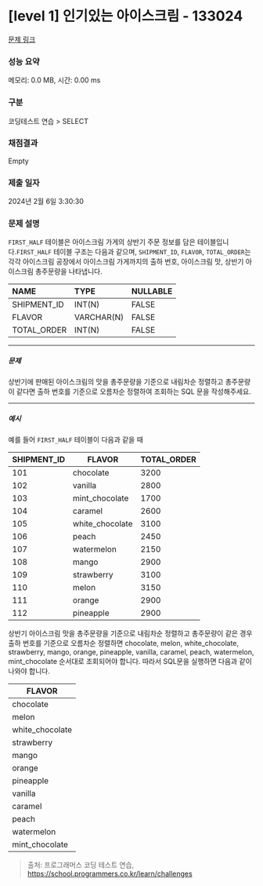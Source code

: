 # [level 1] 인기있는 아이스크림 - 133024 

[문제 링크](https://school.programmers.co.kr/learn/courses/30/lessons/133024) 

### 성능 요약

메모리: 0.0 MB, 시간: 0.00 ms

### 구분

코딩테스트 연습 > SELECT

### 채점결과

Empty

### 제출 일자

2024년 2월 6일 3:30:30

### 문제 설명

<p><code>FIRST_HALF</code> 테이블은 아이스크림 가게의 상반기 주문 정보를 담은 테이블입니다.<code>FIRST_HALF</code> 테이블 구조는 다음과 같으며, <code>SHIPMENT_ID</code>, <code>FLAVOR</code>, <code>TOTAL_ORDER</code>는 각각 아이스크림 공장에서 아이스크림 가게까지의 출하 번호, 아이스크림 맛, 상반기 아이스크림 총주문량을 나타냅니다. </p>
<table class="table">
        <thead><tr>
<th style="text-align: left">NAME</th>
<th style="text-align: left">TYPE</th>
<th>NULLABLE</th>
</tr>
</thead>
        <tbody><tr>
<td style="text-align: left">SHIPMENT_ID</td>
<td style="text-align: left">INT(N)</td>
<td>FALSE</td>
</tr>
<tr>
<td style="text-align: left">FLAVOR</td>
<td style="text-align: left">VARCHAR(N)</td>
<td>FALSE</td>
</tr>
<tr>
<td style="text-align: left">TOTAL_ORDER</td>
<td style="text-align: left">INT(N)</td>
<td>FALSE</td>
</tr>
</tbody>
      </table>
<hr>

<h5>문제</h5>

<p>상반기에 판매된 아이스크림의 맛을 총주문량을 기준으로 내림차순 정렬하고 총주문량이 같다면 출하 번호를 기준으로 오름차순 정렬하여 조회하는 SQL 문을 작성해주세요.</p>

<hr>

<h5>예시</h5>

<p>예를 들어 <code>FIRST_HALF</code> 테이블이 다음과 같을 때 </p>
<table class="table">
        <thead><tr>
<th>SHIPMENT_ID</th>
<th>FLAVOR</th>
<th>TOTAL_ORDER</th>
</tr>
</thead>
        <tbody><tr>
<td>101</td>
<td>chocolate</td>
<td>3200</td>
</tr>
<tr>
<td>102</td>
<td>vanilla</td>
<td>2800</td>
</tr>
<tr>
<td>103</td>
<td>mint_chocolate</td>
<td>1700</td>
</tr>
<tr>
<td>104</td>
<td>caramel</td>
<td>2600</td>
</tr>
<tr>
<td>105</td>
<td>white_chocolate</td>
<td>3100</td>
</tr>
<tr>
<td>106</td>
<td>peach</td>
<td>2450</td>
</tr>
<tr>
<td>107</td>
<td>watermelon</td>
<td>2150</td>
</tr>
<tr>
<td>108</td>
<td>mango</td>
<td>2900</td>
</tr>
<tr>
<td>109</td>
<td>strawberry</td>
<td>3100</td>
</tr>
<tr>
<td>110</td>
<td>melon</td>
<td>3150</td>
</tr>
<tr>
<td>111</td>
<td>orange</td>
<td>2900</td>
</tr>
<tr>
<td>112</td>
<td>pineapple</td>
<td>2900</td>
</tr>
</tbody>
      </table>
<p>상반기 아이스크림 맛을 총주문량을 기준으로 내림차순 정렬하고 총주문량이 같은 경우 출하 번호를 기준으로 오름차순 정렬하면 chocolate, melon, white_chocolate, strawberry, mango, orange, pineapple, vanilla, caramel, peach, watermelon, mint_chocolate 순서대로 조회되어야 합니다. 따라서 SQL문을 실행하면 다음과 같이 나와야 합니다. </p>
<table class="table">
        <thead><tr>
<th>FLAVOR</th>
</tr>
</thead>
        <tbody><tr>
<td>chocolate</td>
</tr>
<tr>
<td>melon</td>
</tr>
<tr>
<td>white_chocolate</td>
</tr>
<tr>
<td>strawberry</td>
</tr>
<tr>
<td>mango</td>
</tr>
<tr>
<td>orange</td>
</tr>
<tr>
<td>pineapple</td>
</tr>
<tr>
<td>vanilla</td>
</tr>
<tr>
<td>caramel</td>
</tr>
<tr>
<td>peach</td>
</tr>
<tr>
<td>watermelon</td>
</tr>
<tr>
<td>mint_chocolate</td>
</tr>
</tbody>
      </table>

> 출처: 프로그래머스 코딩 테스트 연습, https://school.programmers.co.kr/learn/challenges